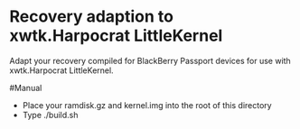 # Recovery adaption to xwtk.Harpocrat LittleKernel
Adapt your recovery compiled for BlackBerry Passport devices for use with xwtk.Harpocrat LittleKernel.

#Manual
* Place your ramdisk.gz and kernel.img into the root of this directory
* Type ./build.sh
